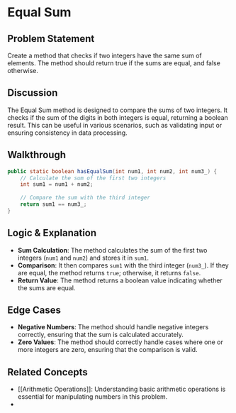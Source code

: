 # Equal Sum
## Problem Statement
Create a method that checks if two integers have the same sum of elements. The method should return true if the sums are equal, and false otherwise.
## Discussion
The Equal Sum method is designed to compare the sums of two integers. It checks if the sum of the digits in both integers is equal, returning a boolean result. This can be useful in various scenarios, such as validating input or ensuring consistency in data processing.
## Walkthrough
```java
public static boolean hasEqualSum(int num1, int num2, int num3_) {
    // Calculate the sum of the first two integers
    int sum1 = num1 + num2;
    
    // Compare the sum with the third integer
    return sum1 == num3_;
}
```
## Logic & Explanation
- **Sum Calculation**: The method calculates the sum of the first two integers (`num1` and `num2`) and stores it in `sum1`.
- **Comparison**: It then compares `sum1` with the third integer (`num3_`). If they are equal, the method returns `true`; otherwise, it returns `false`.
- **Return Value**: The method returns a boolean value indicating whether the sums are equal.
## Edge Cases
- **Negative Numbers**: The method should handle negative integers correctly, ensuring that the sum is calculated accurately.
- **Zero Values**: The method should correctly handle cases where one or more integers are zero, ensuring that the comparison is valid.
## Related Concepts
- [[Arithmetic Operations]]: Understanding basic arithmetic operations is essential for manipulating numbers in this problem.
- 